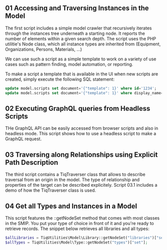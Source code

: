 ## 01 Accessing and Traversing Instances in the Model

The first script includes a simple model crawler that recursively iterates through the instances tree underneath a starting node. It reports the number of elements within a given search depth. The script uses the PHP utilitie's Node class, which all instance types are inherited from (Equipment, Organizations, Persons, Materials, ...)

We can use such a script as a simple template to work on a variety of use cases such as pattern finding, model automation, or reporting. 

To make a script a template that is available in the UI when new scripts are created, simply execute the following SQL statement:

``` SQL
update model.scripts set document='{"template": 1}' where id='1234';
update model.scripts set document='{"template": 1}' where display_name='Fancy Template';
```

## 02 Executing GraphQL queries from Headless Scripts

THe GraphQL API can be easily accessed from browser scripts and also in headless mode. This script shows how to use a headless script to make a GraphQL request.

## 03 Traversing along Relationships using Explicit Path Description

The third script contains a TiqTraverser class that allows to describe traversal from an origin in the model. The type of relationship and properties of the target can be described explicitely.
Script 03.1 includes a demo of how the TiqTraverser class is used.

## 04 Get all Types and Instances in  a Model

This script features the ::getNodeSet method that comes with most classes in the SMIP. You put your type of choice in front of it and you're ready to retrieve records.
The snippet below retrieves all libraries and all types:

``` PHP
$allLibraries = TiqUtilities\Model\Library::getNodeSet("libraries")["set"];
$allTypes = TiqUtilities\Model\Type::getNodeSet("types")["set"];
```
